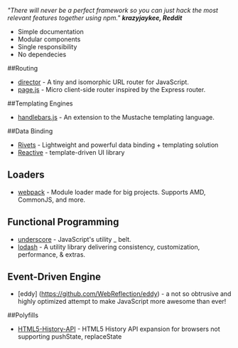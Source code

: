 *"There will never be a perfect framework so you can just hack the most relevant features together using npm."
__krazyjaykee, Reddit__*

- Simple documentation
- Modular components
- Single responsibility
- No dependecies

##Routing
- [director](https://github.com/flatiron/director) - A tiny and isomorphic URL router for JavaScript.  
- [page.js](https://github.com/visionmedia/page.js) - Micro client-side router inspired by the Express router.

##Templating Engines
- [handlebars.js](https://github.com/wycats/handlebars.js/) - An extension to the Mustache templating language.

##Data Binding
- [Rivets](http://rivetsjs.com/) - Lightweight and powerful data binding + templating solution
- [Reactive](http://www.ractivejs.org/) - template-driven UI library

## Loaders
* [webpack](https://github.com/webpack/webpack) - Module loader made for big projects. Supports AMD, CommonJS, and more.


## Functional Programming
* [underscore](https://github.com/jashkenas/underscore) - JavaScript's utility _ belt.
* [lodash](https://github.com/lodash/lodash) - A utility library delivering consistency, customization, performance, & extras. 

## Event-Driven Engine
- [eddy] (https://github.com/WebReflection/eddy) - a not so obtrusive and highly optimized attempt to make JavaScript more awesome than ever!

##Polyfills
- [HTML5-History-API](https://github.com/devote/HTML5-History-API) - HTML5 History API expansion for browsers not supporting pushState, replaceState
